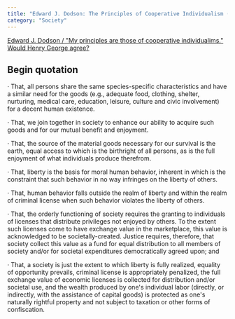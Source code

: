 ```yaml
---
title: "Edward J. Dodson: The Principles of Cooperative Individualism (excerpt)"
category: "Society"
---
```


[Edward J. Dodson / "My principles are those of cooperative individualims." Would Henry George agree?](https://www.cooperative-individualism.org/dodson-edward_my-principles-are-cooperative-individualism-2001.htm)


## Begin quotation

· That, all persons share the same species-specific characteristics and have a similar need for the goods (e.g., adequate food, clothing, shelter, nurturing, medical care, education, leisure, culture and civic involvement) for a decent human existence.

· That, we join together in society to enhance our ability to acquire such goods and for our mutual benefit and enjoyment.

· That, the source of the material goods necessary for our survival is the earth, equal access to which is the birthright of all persons, as is the full enjoyment of what individuals produce therefrom.

· That, liberty is the basis for moral human behavior, inherent in which is the constraint that such behavior in no way infringes on the liberty of others.

· That, human behavior falls outside the realm of liberty and within the realm of criminal license when such behavior violates the liberty of others.

· That, the orderly functioning of society requires the granting to individuals of licenses that distribute privileges not enjoyed by others. To the extent such licenses come to have exchange value in the marketplace, this value is acknowledged to be societally-created. Justice requires, therefore, that society collect this value as a fund for equal distribution to all members of society and/or for societal expenditures democratically agreed upon; and

· That, a society is just the extent to which liberty is fully realized, equality of opportunity prevails, criminal license is appropriately penalized, the full exchange value of economic licenses is collected for distribution and/or societal use, and the wealth produced by one's individual labor (directly, or indirectly, with the assistance of capital goods) is protected as one's naturally rightful property and not subject to taxation or other forms of confiscation. 
